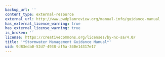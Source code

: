 ```yaml
---
backup_url: ''
content_type: external-resource
external_url: http://www.pwdplanreview.org/manual-info/guidance-manual
has_external_licence_warning: true
has_external_license_warning: true
is_broken: ''
license: https://creativecommons.org/licenses/by-nc-sa/4.0/
title: '*Stormwater Management Guidance Manual*'
uid: 9d83eda0-52d7-4938-af5a-340e14317e17
---
```

